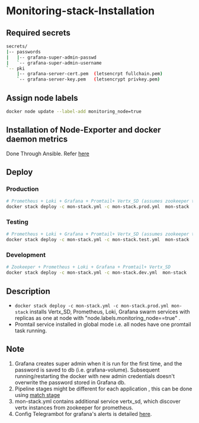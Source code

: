 # Monitoring-stack-Installation
## Required secrets
```sh
secrets/
|-- passwords
|   |-- grafana-super-admin-passwd
|   `-- grafana-super-admin-username
`-- pki
    |-- grafana-server-cert.pem  (letsencrpt fullchain.pem)
    `-- grafana-server-key.pem   (letsencrypt privkey.pem)
 ```
## Assign node labels 
```sh
docker node update --label-add monitoring_node=true
```
## Installation of Node-Exporter and docker daemon metrics
Done Through Ansible. Refer [here](ansible/README.md)

## Deploy

### Production
```sh
# Prometheus + Loki + Grafana + Promtail+ Vertx_SD (assumes zookeeper to be running)
docker stack deploy -c mon-stack.yml -c mon-stack.prod.yml  mon-stack

```
### Testing
```sh
# Prometheus + Loki + Grafana + Promtail+ Vertx_SD (assumes zookeeper to be running)
docker stack deploy -c mon-stack.yml -c mon-stack.test.yml  mon-stack

```
### Development
```sh
# Zookeeper + Prometheus + Loki + Grafana + Promtail+ Vertx_SD
docker stack deploy -c mon-stack.yml -c mon-stack.dev.yml  mon-stack
```

## Description
* ``` docker stack deploy -c mon-stack.yml -c mon-stack.prod.yml mon-stack ``` 
 installs Vertx_SD, Prometheus, Loki, Grafana swarm services with replicas as one at node with "node.labels.monitoring_node==true" .
* Promtail service installed in global mode i.e. all nodes have one promtail task running.


## Note  

1. Grafana creates super admin  when it is run for the
   first time, and the password is saved to db (i.e. grafana-volume). Subsequent
   running/restarting the docker with new admin credentials doesn't overwrite
   the password stored in Grafana db.
2. Pipeline stages might be different for each application , this can be done using [match stage](https://grafana.com/docs/loki/latest/clients/promtail/stages/match/)
3. mon-stack.yml contains additional service vertx_sd, which discover vertx instances from zookeeper for prometheus.
4. Config Telegrambot for grafana's alerts is detailed [here](https://gist.github.com/abhilashvenkatesh/50478502ccd257a28d2c441ac51a8d65).

